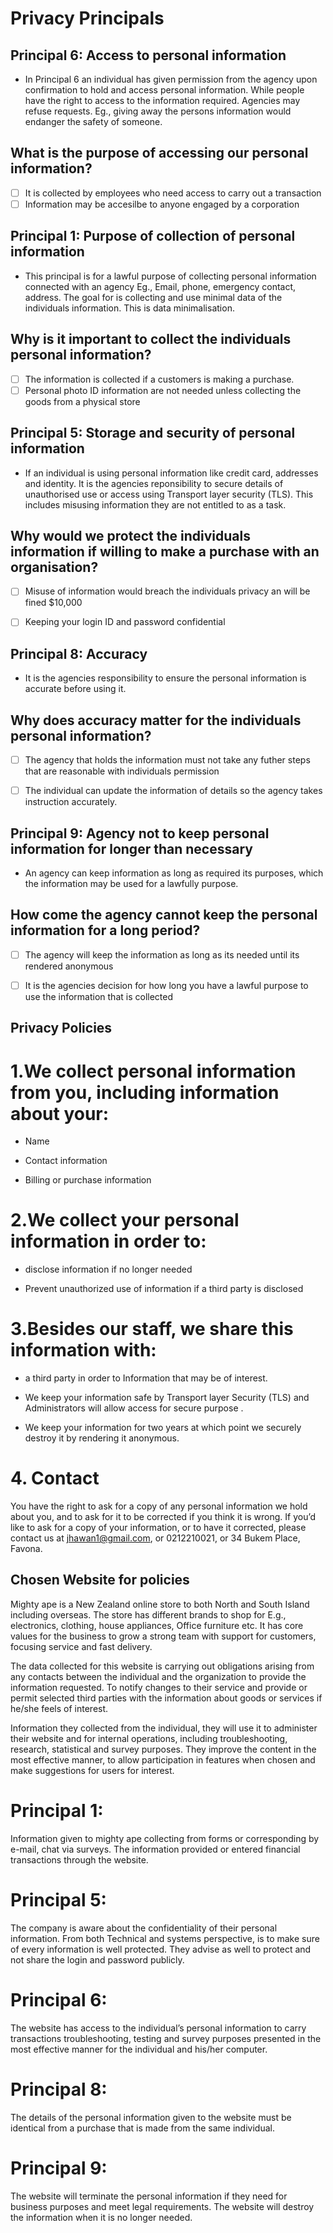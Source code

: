 # Privacy Principals

## Principal 6: Access to personal information

- In Principal 6 an individual has given permission from the agency upon confirmation to hold and access personal information. While people have the right to access to the information required. Agencies may refuse requests. Eg., giving away the persons information would endanger the safety of someone. 

## What is the purpose of accessing our personal information?

 - [ ] It is collected by employees who need access to carry out a transaction
 - [ ] Information may be accesilbe to anyone engaged by a corporation
 
<!-- All good to submit, these are good, but I do recommend tht you look at useer stores, cheers -->
## Principal 1: Purpose of collection of personal information

- This principal is for a lawful purpose of collecting personal information connected with an agency Eg., Email, phone, emergency contact, address. The goal for is collecting and use minimal data of the individuals information. This is data minimalisation.

## Why is it important to collect the individuals personal information?

 - [ ] The information is collected if a customers is making a purchase.
 - [ ] Personal photo ID information are not needed unless collecting the goods from a physical store
 
 ## Principal 5: Storage and security of personal information
 
 - If an individual is using personal information like credit card, addresses and identity. It is the agencies reponsibility to secure details of unauthorised use or access using Transport layer security (TLS). This includes misusing information they are not entitled to as a task. 
 
 ## Why would we protect the individuals information if willing to make a purchase with an organisation?   
 
 - [ ] Misuse of information would breach the individuals privacy an will be fined $10,000
 - [ ] Keeping your login ID and password confidential


## Principal 8: Accuracy

- It is the agencies responsibility to ensure the personal information is accurate before using it.

## Why does accuracy matter for the individuals personal information?

- [ ] The agency that holds the information must not take any futher steps that are reasonable with individuals permission
- [ ] The individual can update the information of details so the agency takes instruction accurately.


## Principal 9: Agency not to keep personal information for longer than necessary

- An agency can keep information as long as required its purposes, which the information may be used for a lawfully purpose.

## How come the agency cannot keep the personal information for a long period?

- [ ] The agency will keep the information as long as its needed until its rendered anonymous
- [ ] It is the agencies decision for how long you have a lawful purpose to use the information that is collected


## Privacy Policies

# 1.We collect personal information from you, including information about your: 

- Name 

- Contact information 

- Billing or purchase information 

 

# 2.We collect your personal information in order to: 

- disclose information if no longer needed 

- Prevent unauthorized use of information if a third party is disclosed 

 

# 3.Besides our staff, we share this information with: 

- a third party in order to Information that may be of interest. 


- We keep your information safe by Transport layer Security (TLS) and Administrators will allow access for secure purpose . 


- We keep your information for two years at which point we securely destroy it by rendering it anonymous. 

 

 
# 4. Contact

You have the right to ask for a copy of any personal information we hold about you, and to ask for it to be corrected if you think it is wrong. If you’d like to ask for a copy of your information, or to have it corrected, please contact us at jhawan1@gmail.com, or 0212210021, or 34 Bukem Place, Favona. 

 
## Chosen Website for policies

Mighty ape is a New Zealand online store to both North and South Island including overseas. The store has different brands to shop for E.g., electronics, clothing, house appliances, Office furniture etc. It has core values for the business to grow a strong team with support for customers, focusing service and fast delivery. 

 

The data collected for this website is carrying out obligations arising from any contacts between the individual and the organization to provide the information requested. To notify changes to their service and provide or permit selected third parties with the information about goods or services if he/she feels of interest. 

Information they collected from the individual, they will use it to administer their website and for internal operations, including troubleshooting, research, statistical and survey purposes. They improve the content in the most effective manner, to allow participation in features when chosen and make suggestions for users for interest. 

 


# Principal 1: 

Information given to mighty ape collecting from forms or corresponding by e-mail, chat via surveys. The information provided or entered financial transactions through the website.  

 

# Principal 5: 

The company is aware about the confidentiality of their personal information. From both Technical and systems perspective, is to make sure of every information is well protected. They advise as well to protect and not share the login and password publicly. 

 

# Principal 6: 

The website has access to the individual’s personal information to carry transactions troubleshooting, testing and survey purposes presented in the most effective manner for the individual and his/her computer. 

 

# Principal 8: 

The details of the personal information given to the website must be identical from a purchase that is made from the same individual.  

 

# Principal 9: 

The website will terminate the personal information if they need for business purposes and meet legal requirements. The website will destroy the information when it is no longer needed. 

 
